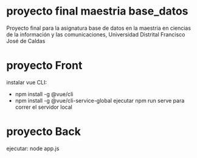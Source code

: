 # proyecto final maestria base_datos
Proyecto final para la asignatura base de datos en la maestria en ciencias de la información y las comunicaciones, Universidad Distrital Francisco José de Caldas

# proyecto Front
instalar vue CLI:
- npm install -g @vue/cli
- npm install -g @vue/cli-service-global
ejecutar npm run serve para correr el servidor local

# proyecto Back
ejecutar: node app.js
